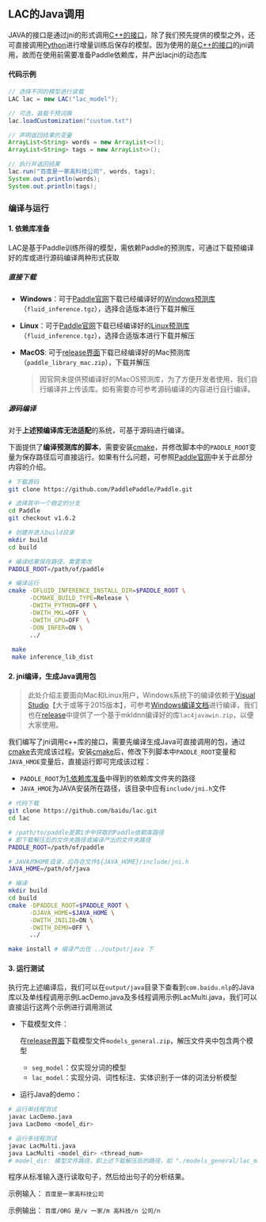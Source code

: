 ## LAC的Java调用

JAVA的接口是通过jni的形式调用[C++的接口](../c++/README.md)，除了我们预先提供的模型之外，还可直接调用[Python](../README.md)进行增量训练后保存的模型。因为使用的是[C++的接口](../c++/README.md)的jni调用，故而在使用前需要准备Paddle依赖库，并产出lacjni的动态库

#### 代码示例

```java
// 选择不同的模型进行装载
LAC lac = new LAC("lac_model");

// 可选，装载干预词典
lac.loadCustomization("custom.txt")

// 声明返回结果的变量
ArrayList<String> words = new ArrayList<>();
ArrayList<String> tags = new ArrayList<>();

// 执行并返回结果
lac.run("百度是一家高科技公司", words, tags);
System.out.println(words);
System.out.println(tags);
```

### 编译与运行

<h4 id="依赖库准备">1. 依赖库准备</h4>

LAC是基于Paddle训练所得的模型，需依赖Paddle的预测库，可通过下载预编译好的库或进行源码编译两种形式获取

##### 直接下载

- **Windows**：可于[Paddle官网](https://www.paddlepaddle.org.cn)下载已经编译好的[Windows预测库](https://www.paddlepaddle.org.cn/documentation/docs/zh/advanced_guide/inference_deployment/inference/windows_cpp_inference.html)（`fluid_inference.tgz`），选择合适版本进行下载并解压

- **Linux**：可于[Paddle官网](https://www.paddlepaddle.org.cn)下载已经编译好的[Linux预测库](https://www.paddlepaddle.org.cn/documentation/docs/zh/advanced_guide/inference_deployment/inference/build_and_install_lib_cn.html)（`fluid_inference.tgz`），选择合适版本进行下载并解压

- **MacOS**: 可于[release界面](https://github.com/baidu/lac/releases/)下载已经编译好的Mac预测库（`paddle_library_mac.zip`），下载并解压

  > 因官网未提供预编译好的MacOS预测库，为了方便开发者使用，我们自行编译并上传该库。如有需要亦可参考源码编译的内容进行自行编译。

##### 源码编译

对于**上述预编译库无法适配**的系统，可基于源码进行编译。

下面提供了**编译预测库的脚本**，需要安装[cmake](https://cmake.org/download/)，并修改脚本中的`PADDLE_ROOT`变量为保存路径后可直接运行。如果有什么问题，可参照[Paddle官网](https://www.paddlepaddle.org.cn/documentation/docs/zh/advanced_guide/inference_deployment/inference/index_cn.html)中关于此部分内容的介绍。

```sh
# 下载源码
git clone https://github.com/PaddlePaddle/Paddle.git

# 选择其中一个稳定的分支
cd Paddle
git checkout v1.6.2

# 创建并进入build目录
mkdir build
cd build

# 编译结果保存路径，需要需改
PADDLE_ROOT=/path/of/paddle

# 编译运行
cmake -DFLUID_INFERENCE_INSTALL_DIR=$PADDLE_ROOT \
      -DCMAKE_BUILD_TYPE=Release \
      -DWITH_PYTHON=OFF \
      -DWITH_MKL=OFF \
      -DWITH_GPU=OFF  \
      -DON_INFER=ON \
      ../
      
 make
 make inference_lib_dist
```

#### 2. jni编译，生成Java调用包

> 此处介绍主要面向Mac和Linux用户，Windows系统下的编译依赖于[Visual Studio](https://visualstudio.microsoft.com/zh-hans/)【大于或等于2015版本】，可参考[Windows编译文档](../compile4windows.md)进行编译，我们也在[release](https://github.com/baidu/lac/releases/)中提供了一个基于mkldnn编译好的库`lac4javawin.zip`，以便大家使用。

我们编写了jni调用c++库的接口，需要先编译生成Java可直接调用的包，通过[cmake](https://cmake.org/download/)去完成该过程。安装[cmake](https://cmake.org/download/)后，修改下列脚本中`PADDLE_ROOT`变量和`JAVA_HMOE`变量后，直接运行即可完成该过程：

- `PADDLE_ROOT`为[1.依赖库准备](#依赖库准备)中得到的依赖库文件夹的路径
- `JAVA_HMOE`为JAVA安装所在路径，该目录中应有`include/jni.h`文件

```sh
# 代码下载
git clone https://github.com/baidu/lac.git
cd lac

# /path/to/paddle是第1步中获取的Paddle依赖库路径
# 即下载解压后的文件夹路径或编译产出的文件夹路径
PADDLE_ROOT=/path/of/paddle

# JAVA的HOME目录，应存在文件${JAVA_HOME}/include/jni.h
JAVA_HOME=/path/of/java

# 编译
mkdir build 
cd build
cmake -DPADDLE_ROOT=$PADDLE_ROOT \
      -DJAVA_HOME=$JAVA_HOME \
      -DWITH_JNILIB=ON \
      -DWITH_DEMO=OFF \
      ../

make install # 编译产出在 ../output/java 下
```

#### 3. 运行测试

执行完上述编译后，我们可以在`output/java`目录下查看到`com.baidu.nlp`的Java库以及单线程调用示例LacDemo.java及多线程调用示例LacMulti.java，我们可以直接运行这两个示例进行调用测试

- 下载模型文件：

  在[release界面](https://github.com/baidu/lac/releases/)下载模型文件`models_general.zip`，解压文件夹中包含两个模型

  - `seg_model`：仅实现分词的模型
  - `lac_model`：实现分词、词性标注、实体识别于一体的词法分析模型

- 运行Java的demo：

```sh
# 运行单线程测试
javac LacDemo.java
java LacDemo <model_dir>

# 运行多线程测试
javac LacMulti.java
java LacMulti <model_dir> <thread_num>
# model_dir: 模型文件路径，即上述下载解压后的路径，如 "./models_general/lac_model"
```

程序从标准输入逐行读取句子，然后给出句子的分析结果。

示例输入：
`百度是一家高科技公司`

示例输出：
`百度/ORG 是/v 一家/m 高科技/n 公司/n`
